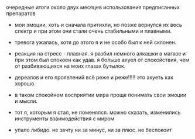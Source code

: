 очередные итоги около двух месяцев использования предписанных препаратов

- мои эмоции, хоть и сначала притихли, но позже вернулся их весь спектр и при этом они стали очень стабильными и плавными.

- тревога ужалась, хотя до этого я и не особо был к ней склонен.

- реакция на стресс - плавная. я разбил немного алкашки в магазе и при этом был спокоен как удав. я больше ахуел от спокойствия, чем от разбивающихся на моих глазах бутылок.

- дереалов и его проявлений всё реже и реже!!!!! это ахуеть как хорошо.

- в таком спокойном восприятии мира проще понимать свои эмоции и мысли.

- тот я, которым я стал, не поменялся. можно сказать, изменились инструменты взаимодействия с миром

- упало либидо. не зачту ни за минус, ни за плюс. не беспокоит